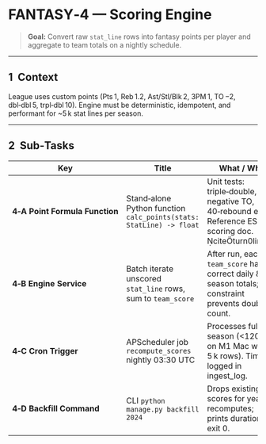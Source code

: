 # FANTASY‑4 — Scoring Engine

> **Goal:** Convert raw `stat_line` rows into fantasy points per player and aggregate to team totals on a nightly schedule.

---

## 1  Context

League uses custom points (Pts 1, Reb 1.2, Ast/Stl/Blk 2, 3PM 1, TO −2, dbl‑dbl 5, trpl‑dbl 10). Engine must be deterministic, idempotent, and performant for \~5 k stat lines per season.

---

## 2  Sub‑Tasks

| Key                            | Title                                                               | What / Why                                                                                             | Acceptance Criteria |
| ------------------------------ | ------------------------------------------------------------------- | ------------------------------------------------------------------------------------------------------ | ------------------- |
| **4‑A Point Formula Function** | Stand‑alone Python function `calc_points(stats: StatLine) -> float` | Unit tests: triple‑double, negative TO, 40‑rebound edge. Reference ESPN scoring doc. citeturn0link1 |                     |
| **4‑B Engine Service**         | Batch iterate unscored `stat_line` rows, sum to `team_score`        | After run, each `team_score` has correct daily & season totals; db constraint prevents double count.   |                     |
| **4‑C Cron Trigger**           | APScheduler job `recompute_scores` nightly 03:30 UTC                | Processes full season (<120 s on M1 Mac with 5 k rows). Timing logged in ingest\_log.                  |                     |
| **4‑D Backfill Command**       | CLI `python manage.py backfill 2024`                                | Drops existing scores for year, recomputes; prints duration; exit 0.                                   |                     |
